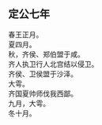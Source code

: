 ## 定公七年
春王正月。  
夏四月。  
秋，齐侯、郑伯盟于咸。  
齐人执卫行人北宫结以侵卫。  
齐侯、卫侯盟于沙泽。  
大雩。  
齐国夏帅师伐我西鄙。  
九月，大雩。  
冬十月。  

